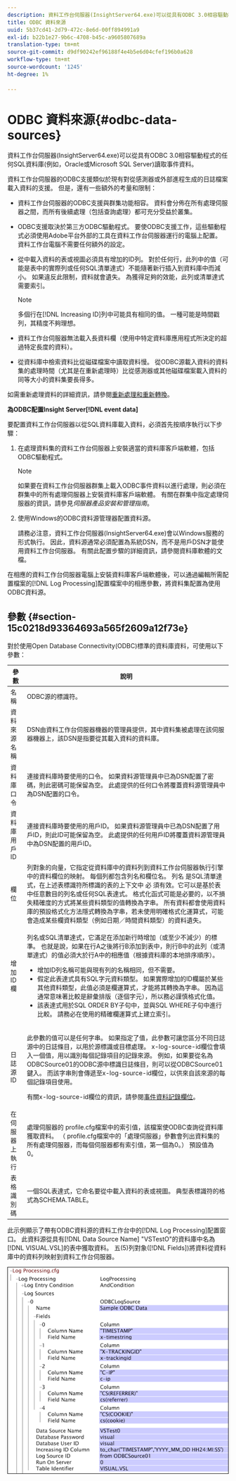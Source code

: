 ```yaml
---
description: 資料工作台伺服器(InsightServer64.exe)可以從具有ODBC 3.0相容驅動程式的任何SQL資料庫(例如，Oracle或Microsoft SQL Server)讀取事件資料。
title: ODBC 資料來源
uuid: 5b37cd41-2d79-472c-8e6d-00ff894991a9
exl-id: b22b1e27-9b6c-4708-b45c-a9605807689a
translation-type: tm+mt
source-git-commit: d9df90242ef96188f4e4b5e6d04cfef196b0a628
workflow-type: tm+mt
source-wordcount: '1245'
ht-degree: 1%

---
```


# ODBC 資料來源{#odbc-data-sources}

資料工作台伺服器(InsightServer64.exe)可以從具有ODBC 3.0相容驅動程式的任何SQL資料庫(例如，Oracle或Microsoft SQL Server)讀取事件資料。

資料工作台伺服器的ODBC支援類似於現有對從感測器或外部進程生成的日誌檔案載入資料的支援。 但是，還有一些額外的考量和限制：

* 資料工作台伺服器的ODBC支援與群集功能相容。 資料會分佈在所有處理伺服器之間，而所有後續處理（包括查詢處理）都可充分受益於叢集。
* ODBC支援取決於第三方ODBC驅動程式。 要使ODBC支援工作，這些驅動程式必須使用Adobe平台外部的工具在資料工作台伺服器運行的電腦上配置。 資料工作台電腦不需要任何額外的設定。
* 從中載入資料的表或視圖必須具有增加的ID列。 對於任何行，此列中的值（可能是表中的實際列或任何SQL清單達式）不能隨著新行插入到資料庫中而減小。 如果違反此限制，資料就會遺失。 為獲得足夠的效能，此列或清單達式需要索引。

   >[!NOTE]
   >
   >多個行在[!DNL Increasing ID]列中可能具有相同的值。 一種可能是時間戳列，其精度不夠理想。

* 資料工作台伺服器無法載入長資料欄（使用中特定資料庫應用程式所決定的超過特定長度的資料）。
* 從資料庫中檢索資料比從磁碟檔案中讀取資料慢。 從ODBC源載入資料的資料集的處理時間（尤其是在重新處理時）比從感測器或其他磁碟檔案載入資料的同等大小的資料集要長得多。

如需重新處理資料的詳細資訊，請參閱[重新處理和重新轉換](../../../home/c-dataset-const-proc/c-reproc-retrans/c-unst-reproc-retrans.md)。

**為ODBC配置Insight Server[!DNL event data]**

要配置資料工作台伺服器以從SQL資料庫載入資料，必須首先按順序執行以下步驟：

1. 在處理資料集的資料工作台伺服器上安裝適當的資料庫客戶端軟體，包括ODBC驅動程式。

   >[!NOTE]
   >
   >如果要在資料工作台伺服器群集上載入ODBC事件資料以進行處理，則必須在群集中的所有處理伺服器上安裝資料庫客戶端軟體。 有關在群集中指定處理伺服器的資訊，請參見&#x200B;*伺服器產品安裝和管理指南*。

1. 使用Windows的ODBC資料源管理器配置資料源。

   請務必注意，資料工作台伺服器(InsightServer64.exe)會以Windows服務的形式執行。 因此，資料源通常必須配置為系統DSN，而不是用戶DSN才能使用資料工作台伺服器。 有關此配置步驟的詳細資訊，請參閱資料庫軟體的文檔。

在相應的資料工作台伺服器電腦上安裝資料庫客戶端軟體後，可以通過編輯所需配置檔案的[!DNL Log Processing]配置檔案中的相應參數，將資料集配置為使用ODBC資料源。

## 參數 {#section-15c0218d93364693a565f2609a12f73e}

對於使用Open Database Connectivity(ODBC)標準的資料庫資料，可使用以下參數：

<table id="table_606D8A90DA4A43C29F2C6130F8C753F8"> 
 <thead> 
  <tr> 
   <th colname="col1" class="entry"> 參數 </th> 
   <th colname="col2" class="entry"> 說明 </th> 
  </tr> 
 </thead>
 <tbody> 
  <tr> 
   <td colname="col1"> 名稱 </td> 
   <td colname="col2"> ODBC源的標識符。 </td> 
  </tr> 
  <tr> 
   <td colname="col1"> 資料來源名稱 </td> 
   <td colname="col2"> DSN由資料工作台伺服器機器的管理員提供，其中資料集被處理在該伺服器機器上，該DSN是指要從其載入資料的資料庫。 </td> 
  </tr> 
  <tr> 
   <td colname="col1"> 資料庫口令 </td> 
   <td colname="col2"> 連接資料庫時要使用的口令。 如果<span class="wintitle">資料源管理員</span>中已為DSN配置了密碼，則此密碼可能保留為空。 此處提供的任何口令將覆蓋<span class="wintitle">資料源管理員</span>中為DSN配置的口令。 </td> 
  </tr> 
  <tr> 
   <td colname="col1"> 資料庫用戶ID </td> 
   <td colname="col2"> 連接資料庫時要使用的用戶ID。 如果<span class="wintitle">資料源管理員</span>中已為DSN配置了用戶ID，則此ID可能保留為空。 此處提供的任何用戶ID將覆蓋<span class="wintitle">資料源管理員</span>中為DSN配置的用戶ID。 </td> 
  </tr> 
  <tr> 
   <td colname="col1"> 欄位 </td> 
   <td colname="col2"> 列對象的向量，它指定從資料庫中的資料列到資料工作台伺服器執行引擎中的資料欄位的映射。 每個列都包含<span class="wintitle">列名</span>和<span class="wintitle">欄位名</span>。 <span class="wintitle"> 列名</span> 是SQL清單達式，在上述表標識符所標識的表的上下文中 <span class="wintitle"> 必</span> 須有效。它可以是基於表中任意數目的列名或任何SQL表達式。 格式化函式可能是必要的，以不損失精確度的方式將某些資料類型的值轉換為字串。 所有資料都會使用資料庫的預設格式化方法隱式轉換為字串，若未使用明確格式化運算式，可能會造成某些欄資料類型（例如日期／時間資料類型）的資料遺失。 </td> 
  </tr> 
  <tr> 
   <td colname="col1"> 增加ID欄 </td> 
   <td colname="col2"> <p>列名或SQL清單達式，它滿足在添加新行時增加（或至少不減少）的標準。 也就是說，如果在行A之後將行B添加到表中，則行B中的此列（或清單達式）的值必須大於行A中的相應值（根據資料庫的本地排序順序）。 </p> <p> 
     <ul id="ul_EBF6AEE4746B41B3B5BB6CC74194DAED"> 
      <li id="li_A5C9BE52B01649DE9726ECEC68B99828"> <span class="wintitle">增加ID列</span>名稱可能與現有列的名稱相同，但不需要。 </li> 
      <li id="li_CF69EAB4AFB14F4894F7A5CDCAF06947"> 假定此表達式具有SQL字元資料類型。 如果實際增加的ID欄屬於某些其他資料類型，此值必須是欄運算式，才能將其轉換為字串。 因為這通常意味著比較是辭彙排版（逐個字元），所以務必謹慎格式化值。 </li> 
      <li id="li_58977431962E48039C898CFC47C53323"> 該表達式用於SQL ORDER BY子句中，並與SQL WHERE子句中進行比較。 請務必在使用的精確欄運算式上建立索引。 </li> 
     </ul> </p> </td> 
  </tr> 
  <tr> 
   <td colname="col1"> 日誌源ID </td> 
   <td colname="col2"> <p>此參數的值可以是任何字串。 如果指定了值，此參數可讓您區分不同日誌源中的日誌條目，以用於源標識或目標處理。 x-log-source-id欄位會填入一個值，用以識別每個記錄項目的記錄來源。 例如，如果要從名為ODBCSource01的ODBC源中標識日誌條目，則可以從ODBCSource01鍵入<span class="filepath">。</span> 而該字串則會傳遞至x-log-source-id欄位，以供來自該來源的每個記錄項目使用。 </p> <p> 有關x-log-source-id欄位的資訊，請參閱<a href="../../../home/c-dataset-const-proc/c-ev-data-rec-fields.md#concept-06bda4be1a4649a2905a4422e9e6c42f">事件資料記錄欄位</a>。 </p> </td> 
  </tr> 
  <tr> 
   <td colname="col1"> 在伺服器上執行 </td> 
   <td colname="col2"> 處理伺服器的<span class="filepath"> profile.cfg</span>檔案中的索引值，該檔案使ODBC查詢從資料庫獲取資料。 （<span class="filepath"> profile.cfg</span>檔案中的「處理伺服器」參數會列出資料集的所有處理伺服器，而每個伺服器都有索引值，第一個為0。） 預設值為 0。 </td> 
  </tr> 
  <tr> 
   <td colname="col1"> 表格識別碼 </td> 
   <td colname="col2"> 一個SQL表達式，它命名要從中載入資料的表或視圖。 典型表標識符的格式為SCHEMA.TABLE。 </td> 
  </tr> 
 </tbody> 
</table>

此示例顯示了帶有ODBC資料源的資料工作台中的[!DNL Log Processing]配置窗口。 此資料源從具有[!DNL Data Source Name] &quot;VSTestO&quot;的資料庫中名為[!DNL VISUAL.VSL]的表中獲取資料。 五(5)列對象([!DNL Fields])將資料從資料庫中的資料列映射到資料工作台伺服器。

![](assets/cfg_LogProcessing_LogSources_ODBC.png)
